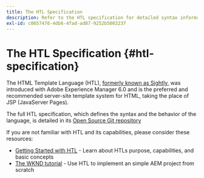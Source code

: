 ```yaml
---
title: The HTL Specification
description: Refer to the HTL specification for detailed syntax information.
exl-id: c0657476-4db6-4fad-ad87-9252b5003237
---
```


# The HTL Specification {#htl-specification}

The HTML Template Language (HTL), [formerly known as Sightly,](update.md) was introduced with Adobe Experience Manager 6.0 and is the preferred and recommended server-site template system for HTML, taking the place of JSP (JavaServer Pages). 

The full HTL specification, which defines the syntax and the behavior of the language, is detailed in its [Open Source Git repository](https://github.com/adobe/htl-spec)

If you are not familiar with HTL and its capabilities, please consider these resources:

* [Getting Started with HTL](getting-started.md) - Learn about HTLs purpose, capabilities, and basic concepts
* [The WKND tutorial](https://experienceleague.adobe.com/docs/experience-manager-learn/getting-started-wknd-tutorial-develop/overview.html) - Use HTL to implement an simple AEM project from scratch
